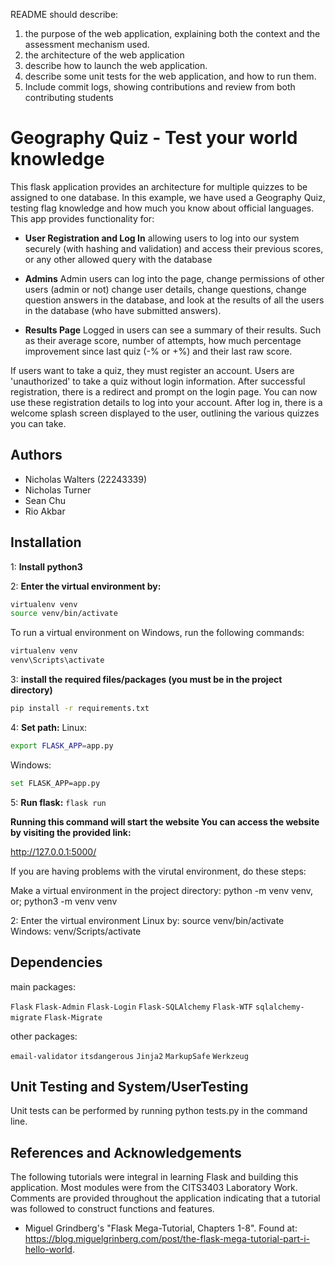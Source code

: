 README should describe:
1. the purpose of the web application, explaining both the context and the assessment mechanism used. 
2. the architecture of the web application 
3. describe how to launch the web application. 
4. describe some unit tests for the web application, and how to run them. 
5. Include commit logs, showing contributions and review from both contributing students

# Geography Quiz - Test your world knowledge
This flask application provides an architecture for multiple quizzes to be assigned to one database.
In this example, we have used a Geography Quiz, testing flag knowledge and how much you know about official languages.
This app provides functionality for:

- **User Registration and Log In** allowing users to log into our system securely (with hashing and validation) and access their previous scores, or any other allowed query with the database

- **Admins** Admin users can log into the page, change permissions of other users (admin or not) change user details, change questions, change question answers in the database, and look at the results of all the users in the database (who have submitted answers).

- **Results Page** Logged in users can see a summary of their results. Such as their average score, number of attempts, how much percentage improvement since last quiz (-% or +%) and their last raw score.

If users want to take a quiz, they must register an account. Users are 'unauthorized' to take a quiz without login information. After successful registration, there is a redirect and prompt on the login page. You can now use these registration details to log into your account. 
After log in, there is a welcome splash screen displayed to the user, outlining the various quizzes you can take.

## Authors
  * Nicholas Walters (22243339)
  * Nicholas Turner
  * Sean Chu
  * Rio Akbar


## Installation 
1:
**Install python3**

2:
**Enter the virtual environment by:**
```bash
virtualenv venv
source venv/bin/activate
```

To run a virtual environment on Windows, run the following commands:

```bash
virtualenv venv
venv\Scripts\activate
```

3:
**install the required files/packages (you must be in the project directory)**
```bash
pip install -r requirements.txt
```

4:
**Set path:**
Linux: 
```bash 
export FLASK_APP=app.py
```
Windows: 
```bash
set FLASK_APP=app.py
```

5:
**Run flask:**
```flask run```

**Running this command will start the website
You can access the website by visiting the provided link:**

http://127.0.0.1:5000/





If you are having problems with the virutal environment, do these steps:

Make a virtual environment in the project directory: 
python -m venv venv, or; python3 -m venv venv

2: Enter the virtual environment 
Linux by: source venv/bin/activate
Windows: venv/Scripts/activate


## Dependencies 
main packages:

`Flask`
`Flask-Admin`
`Flask-Login`
`Flask-SQLAlchemy`
`Flask-WTF`
`sqlalchemy-migrate`
`Flask-Migrate`

other packages:

`email-validator`
`itsdangerous`
`Jinja2`
`MarkupSafe`
`Werkzeug`

## Unit Testing and System/UserTesting

Unit tests can be performed by running python tests.py in the command line.



## References and Acknowledgements

The following tutorials were integral in learning Flask and building this application. Most modules were from the CITS3403 Laboratory Work. Comments are provided throughout the application indicating that a tutorial was followed to construct functions and features.

  * Miguel Grindberg's "Flask Mega-Tutorial, Chapters 1-8". Found at: https://blog.miguelgrinberg.com/post/the-flask-mega-tutorial-part-i-hello-world. 

